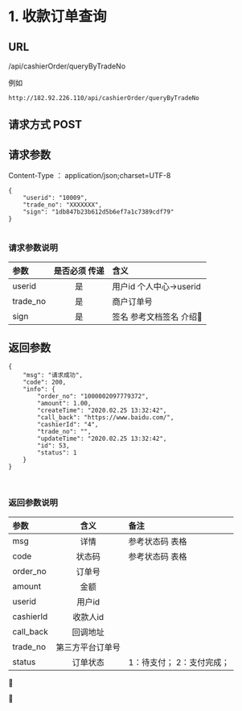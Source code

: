 # 1. 收款订单查询


## URL

/api/cashierOrder/queryByTradeNo

例如

    http://182.92.226.110/api/cashierOrder/queryByTradeNo


## 请求方式   POST
  
## 请求参数
Content-Type   ： application/json;charset=UTF-8
```
{
	"userid": "10009",
	"trade_no": "XXXXXXX",
	"sign": "1db847b23b612d5b6ef7a1c7389cdf79"
}


```
### 请求参数说明

| 参数        | 是否必须 传递           | 含义  |
| :------------- |:-------------:| :-----|
| userid      | 是          |  用户id   个人中心->userid |
| trade_no     | 是      |   商户订单号 |
| sign    | 是      |  签名 参考文档签名 介绍  |

## 返回参数
```$xslt
{
	"msg": "请求成功",
	"code": 200,
	"info": {
		"order_no": "1000002097779372",
		"amount": 1.00,
		"createTime": "2020.02.25 13:32:42",
		"call_back": "https://www.baidu.com/",
		"cashierId": "4",
		"trade_no": "",
		"updateTime": "2020.02.25 13:32:42",
		"id": 53,
		"status": 1
	}
}



```

### 返回参数说明

| 参数        | 含义           | 备注  |
| :------------- |:-------------:| :-----|
| msg      | 详情          |  参考状态码 表格 |
| code     | 状态码      |   参考状态码 表格 |
| order_no | 订单号      |     |
| amount    | 金额      |   |
| userid    | 用户id      |   |
| cashierId    | 收款人id      |   |
| call_back    | 回调地址      |   |
| trade_no    | 第三方平台订单号      |   |
| status    | 订单状态      | 1：待支付； 2：支付完成；  |



 




















